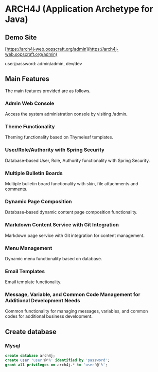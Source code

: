 # ARCH4J (Application Archetype for Java) 

## Demo Site

[https://arch4j-web.oopscraft.org/admin](https://arch4j-web.oopscraft.org/admin)

user/password: admin/admin, dev/dev


## Main Features

The main features provided are as follows.

### Admin Web Console

Access the system administration console by visiting /admin.

### Theme Functionality

Theming functionality based on Thymeleaf templates.

### User/Role/Authority with Spring Security

Database-based User, Role, Authority functionality with Spring Security.

### Multiple Bulletin Boards

Multiple bulletin board functionality with skin, file attachments and comments.

### Dynamic Page Composition

Database-based dynamic content page composition functionality.

### Markdown Content Service with Git Integration

Markdown page service with Git integration for content management.

### Menu Management

Dynamic menu functionality based on database.

### Email Templates

Email template functionality.

### Message, Variable, and Common Code Management for Additional Development Needs

Common functionality for managing messages, variables, and common codes for additional business development.


## Create database

### Mysql
```sql
create database arch4j;
create user 'user'@'%' identified by 'password';
grant all privileges on arch4j.* to 'user'@'%';
```


